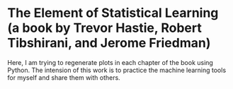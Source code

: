 # The Element of Statistical Learning (a book by Trevor Hastie, Robert Tibshirani, and Jerome Friedman)
Here, I am trying to regenerate plots in each chapter of the book using Python. 
The intension of this work is to practice the machine learning tools for myself and share them with others. 
